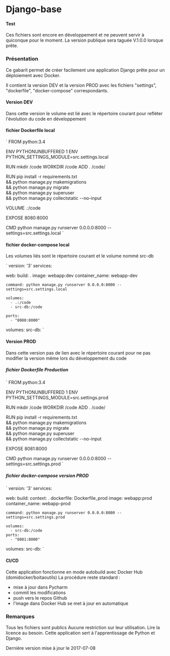 # Django-base

#### Test 

Ces fichiers sont encore en développement et ne peuvent servir à quiconque pour le moment.
La version publique sera taguée V.1.0.0 lorsque prête.

### Présentation
Ce gabarit permet de créer facilement une application Django prête pour un déploiement avec Docker.

Il contient la version DEV et la version PROD avec les fichiers "settings", "dockerfile", "docker-compose" correspondants.

#### Version DEV
Dans cette version le volume est lié avec le répertoire courant pour refléter l'évolution du code en développement


#### fichier Dockerfile local

`
FROM python:3.4

ENV PYTHONUNBUFFERED 1
ENV PYTHON_SETTINGS_MODULE=src.settings.local

RUN mkdir /code
WORKDIR /code
ADD . /code/

RUN pip install -r requirements.txt \
    && python manage.py makemigrations \
    && python manage.py migrate \
    && python manage.py superuser \
    && python manage.py collectstatic --no-input

VOLUME .:/code

EXPOSE 8080:8000

CMD python manage.py runserver 0.0.0.0:8000 --settings=src.settings.local
`


#### fichier docker-compose local
Les volumes liés sont le répertoire courant et le volume nommé src-db

`
version: '3'
services:

  web:
    build: .
    image: webapp:dev
    container_name: webapp-dev

    command: python manage.py runserver 0.0.0.0:8000 --settings=src.settings.local

    volumes:
      - .:/code
      - src-db:/code

    ports:
      - "8080:8000"

volumes:
    src-db:
`

#### Version PROD
Dans cette version pas de lien avec le répertoire courant pour ne pas modifier la version même lors du développement du code


##### fichier Dockerfile Production

`
FROM python:3.4

ENV PYTHONUNBUFFERED 1
ENV PYTHON_SETTINGS_MODULE=src.settings.prod

RUN mkdir /code
WORKDIR /code
ADD . /code/

RUN pip install -r requirements.txt \
    && python manage.py makemigrations \
    && python manage.py migrate \
    && python manage.py superuser \
    && python manage.py collectstatic --no-input

EXPOSE 8081:8000

CMD python manage.py runserver 0.0.0.0:8000 --settings=src.settings.prod
`

##### fichier docker-compose version PROD

`
version: '3'
services:

  web:
    build:
      context: .
      dockerfile: Dockerfile_prod
    image: webapp:prod
    container_name: webapp-prod

    command: python manage.py runserver 0.0.0.0:8000 --settings=src.settings.prod

    volumes:
      - src-db:/code
    ports:
      - "8081:8000"

volumes:
    src-db:
`


#### CI/CD

Cette application fonctionne en mode autobuild avec Docker Hub (domidocker/boitaoutils)
La procédure reste standard : 
* mise à jour dans Pycharm
* commit les modifications
* push vers le repos Github
* l'image dans Docker Hub se met à jour en automatique

### Remarques
Tous les fichiers sont publics 
Aucune restriction sur leur utilisation. Lire la licence au besoin.
Cette application sert à l'apprentissage de Python et Django.

Dernière version mise à jour le 2017-07-08
